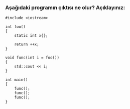 <h3>Aşağıdaki programın çıktısı ne olur? Açıklayınız:</h3>

```
#include <iostream>

int foo()
{
	static int x{};
	
	return ++x;
}

void func(int i = foo())
{
	std::cout << i;
}

int main()
{
	func();
	func();
	func();
}
```


